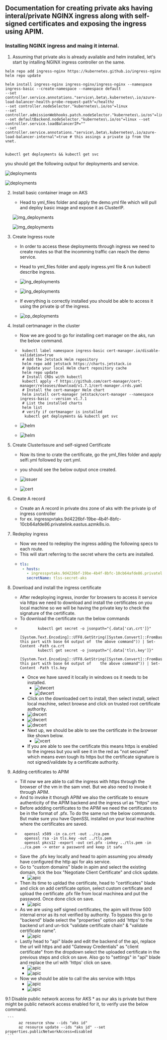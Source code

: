 ## Documentation for creating private aks having interal/private NGINX ingress along with self-signed certificates and exposing the ingress using APIM.


### Installing NGINX ingress and maing it internal.

1. Assuming that private aks is already available and helm installed, let's start by intalling NGINX ingress controller on the same.

```kubectl
helm repo add ingress-nginx https://kubernetes.github.io/ingress-nginx
helm repo update

helm install ingress-nginx ingress-nginx/ingress-nginx --namespace ingress-basic --create-namespace --namespace default
--set controller.service.annotations."service\.beta\.kubernetes\.io/azure-load-balancer-health-probe-request-path"=/healthz
--set controller.nodeSelector."kubernetes\.io/os"=linux
--set controller.admissionWebhooks.patch.nodeSelector."kubernetes\.io/os"=linux
--set defaultBackend.nodeSelector."kubernetes\.io/os"=linux --set controller.service.loadBalancerIP="" 
--set controller.service.annotations."service\.beta\.kubernetes\.io/azure-load-balancer-internal"=true # this assings a private ip from the vnet.


kubectl get deployments && kubectl get svc

```
you should get the following output for deployments and service.

![deployments](./images/nginx1.png)

![deployments](./images/nginx2.png)

2. Install basic container image on AKS
   * Head to yml_files folder and apply the demo.yml file which will pull and deploy basic image and expose it as ClusterIP.

    ![img_deployments](./images/aksimg1.png)

    ![img_deployments](./images/aksimg2.png)


3. Create Ingress route
    * In order to access these deployments through ingress we need to create routes so that the incomming traffic can reach the demo service.
    * Head to yml_files folder and apply ingress.yml file & run kubectl describe ingress.
  
    * ![ing_deployments](./images/ingress1.png)
    * ![ing_deployments](./images/ingress2.png)
    * If everything is correctly installed you should be able to access it using the private ip of the ingress.
  
    * ![op_deployments](./images/op1.png)


4. Install certmanager in the cluster
   * Now we are good to go for installing cert manager on the aks, run the below command.
   * ```kubectl
      kubectl label namespace ingress-basic cert-manager.io/disable-validation=true
      # Add the Jetstack Helm repository
      helm repo add jetstack https://charts.jetstack.io
      # Update your local Helm chart repository cache
      helm repo update
      # Install CRDs with kubectl
      kubectl apply -f https://github.com/cert-manager/cert-manager/releases/download/v1.7.1/cert-manager.crds.yaml
      # Install the cert-manager Helm chart
      helm install cert-manager jetstack/cert-manager --namespace ingress-basic --version v1.7.1
      # List the installed charts
      helm list
      # verify if certmanager is installed
       kubectl get deployments && kubectl get svc
     ```

    * ![helm](./images/helm1.png)
    * ![helm](./images/certm1.png)


5. Create ClusterIssure and self-signed Certificate
     * Now its time to crate the certificate, go the yml_files folder and apply selfi.yml followed by cert.yml.
     * you should see the below output once created.
       
     * ![issuer](./images/issuer1.png)
     * ![cert](./images/cert1.png)

6. Create A record
     * Create an A record in private dns zone of aks with the private ip of ingress controller
     * for ex. ingresspvtaks.9d4226bf-19be-4b4f-8bfc-10cb64afde86.privatelink.eastus.azmk8s.io.

7. Redeploy ingress
     * Now we need to redeploy the ingress adding the following specs to each route.
     * This will start referring to the secret where the certs are installed.
     * ```yaml
       tls:
        - hosts:
          - ingresspvtaks.9d4226bf-19be-4b4f-8bfc-10cb64afde86.privatelink.eastus.azmk8s.io
          secretName: tlss-secret-aks
       ```
8. Download and install the ingress certificate
     * After redeploying ingress, inorder for browsers to access it service via https we need to download and install the certificates on you local machine so we will be having the private key to check the signature of the certificate.
     *  To download the certificate run the below commands
     *  
       ```kubectl
               kubectl get secret -o jsonpath="{.data['ca\.crt']}"
               [System.Text.Encoding]::UTF8.GetString([System.Convert]::FromBase64String("repace this part with base 64 output of  the above command")) | Set-Content -Path ca.crt
               kubectl get secret -o jsonpath="{.data['tls\.key']}"
               [System.Text.Encoding]::UTF8.GetString([System.Convert]::FromBase64String("repace this part with base 64 output of    the above command")) | Set-Content -Path tls.key
       ```
       * Once we have saved it locally in windows os it needs to be installed.
         *  ![dwcert](./images/dicert1.png)
         *  ![dwcert](./images/tkey.png)
       *  Click on the downloaded cert to install, then select install, select local machine, select browse and click on trusted root certificate authority.
         * ![dwcert](./images/dicert2.png)
         * ![dwcert](./images/dicert3.png)
         * ![dwcert](./images/dicert4.png)
       * Next up, we should be able to see the certificate in the browser like shown below.
         * ![vcert](./images/vcert.png)
       * If you are able to see the certificate this means https is enabled to the ingress but you will see it in the red as "not secured" which means even tough its https but the certificate signature is not signed/validate by a certificate authority.

9. Adding certificates to APIM
    * Till now we are able to call the ingress with https through the browser of the vm in the sam vnet. But we also need to invoke it through APIM.
    * And to invoke it thorugh APIM we also the certificate to ensure authenticity of the APIM backend and the ingress url as "https" one.
    * Before addding certificates to the APIM we need the certificates to be in the format of .pfx. To do the same run the below commands. But make sure you have OpenSSL installed on your local machine where the certificates are saved.
    * ```
        openssl x509 -in ca.crt -out ../ca.pem
        openssl rsa -in tls.key -out ../tls.pem
        openssl pkcs12 -export -out cet.pfx -inkey ../tls.pem -in ../ca.pem -> enter a password and keep it safe
      
      ```
    * Save the .pfx key locally and head to apim assuming you already have configured the http api for aks service.
    * Go to "custom domains" blade in apim and select the existing domain, tick the box "Negotiate Client Certificate" and click update.
      *  ![apic](./images/apic1.png)
    * Then its time to upldad the certificate, head to "certificates" blade and click on add certificate option, select custom certificate and upload the certificate .pfx file from local machinea and put the password. Once done click on save.
      *  ![apic](./images/apic2.png)
    * As we are using self signed certificates, the apim will throw 500 internal error as its not verified by authority. To bypass this go to "backend" blade select the "properties" option add 'https' to the backend url and un-tick "validate certificate chain" & "validate certificate name".
      *  ![apic](./images/apic3.png)
    * Lastly head to "api" blade and edit the backend of the api, replace the url will https and add "Gateway Credentials" as "client certificate" from the dropdown select the uploaded certificate in the previous steps and click on save. Also go to "settings" in "api" blade and replace the url with 'https' click on save.
      *  ![apic](./images/apic4.png)
      *  ![apic](./images/apic5.png)
    * Now we should be able to call the aks service with https
        *  ![apic](./images/apio1.png)
        *  ![apic](./images/apio2.png)
          
9.1  Disable public network access for AKS
     * as our aks is private but there might be public network access enabled for it, to verify use the below command.
     
     ```
          az resource show --ids "aks id"
          az resource update --ids "aks id" --set properties.publicNetworkAccess=disabled
     ```

  




